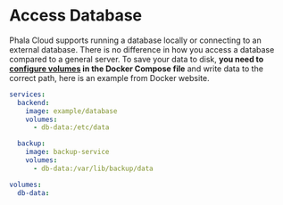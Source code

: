 
# Access Database

Phala Cloud supports running a database locally or connecting to an external database. There is no difference in how you access a database compared to a general server. To save your data to disk, **you need to [configure volumes](https://docs.docker.com/reference/compose-file/volumes/) in the Docker Compose file** and write data to the correct path, here is an example from Docker website.

```yaml
services:
  backend:
    image: example/database
    volumes:
      - db-data:/etc/data

  backup:
    image: backup-service
    volumes:
      - db-data:/var/lib/backup/data

volumes:
  db-data:
```
